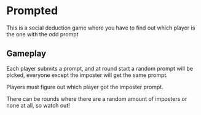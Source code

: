 # Prompted

This is a social deduction game where you have to find out which player is the one with the odd prompt

## Gameplay

Each player submits a prompt, and at round start a random prompt will be picked, everyone except the imposter will get the same prompt.

Players must figure out which player got the imposter prompt.

There can be rounds where there are a random amount of imposters or none at all, so watch out!
